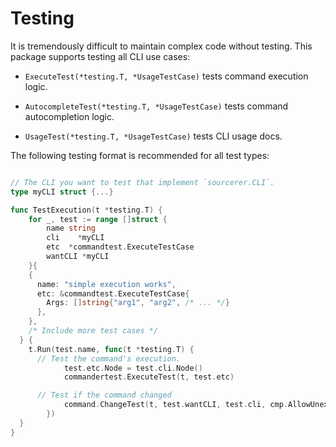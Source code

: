 # Testing

It is tremendously difficult to maintain complex code without testing. This package supports testing all CLI use cases:

- `ExecuteTest(*testing.T, *UsageTestCase)` tests command execution logic.

- `AutocompleteTest(*testing.T, *UsageTestCase)` tests command autocompletion logic.

- `UsageTest(*testing.T, *UsageTestCase)` tests CLI usage docs.

The following testing format is recommended for all test types:

```go

// The CLI you want to test that implement `sourcerer.CLI`.
type myCLI struct {...}

func TestExecution(t *testing.T) {
	for _, test := range []struct {
		name string
		cli    *myCLI
		etc  *commandtest.ExecuteTestCase
		wantCLI *myCLI
	}{
    {
      name: "simple execution works",
      etc: &commandtest.ExecuteTestCase{
        Args: []string{"arg1", "arg2", /* ... */}
      },
    },
    /* Include more test cases */
  } {
    t.Run(test.name, func(t *testing.T) {
      // Test the command's execution.
			test.etc.Node = test.cli.Node()
			commandertest.ExecuteTest(t, test.etc)

      // Test if the command changed
			command.ChangeTest(t, test.wantCLI, test.cli, cmp.AllowUnexported(myCLI{}))
		})
  }
}
```
